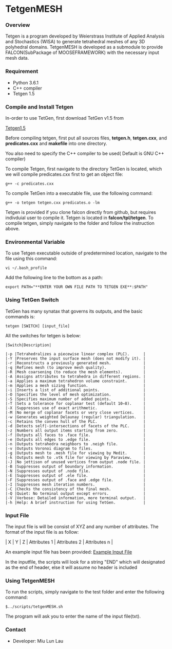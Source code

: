 # TetgenMESH #

### Overview ###

Tetgen is a program developed by Weierstrass Institute of Applied Analysis and Stochastics (WISA) to generate tetrahedral meshes of any 3D polyhedral domains. TetgenMESH is developed as a submodule to provide FALCON(SubPackage of MOOSEFRAMEWORK) with the necessary input mesh data.

### Requirement ###
* Python 3.6.1 
* C++ compiler 
* Tetgen 1.5

### Compile and Install Tetgen ###
In-order to use TetGen, first download TetGen v1.5 from 

[Tetgen1.5](http://wias-berlin.de/software/tetgen/)

Before compiling tetgen, first put all sources files, **tetgen.h**, **tetgen.cxx**, and **predicates.cxx** and **makefile** into one directory. 

You also need to specify the C++ compiler to be used( Default is GNU C++ compiler)

To compile Tetgen, first navigate to the directory TetGen is located, which we will compile predicates.cxx first to get an object file:

	
	g++ -c predicates.cxx
	

To compile TetGen into a executable file, use the following command:
	
	g++ -o tetgen tetgen.cxx predicates.o -lm

Tetgen is provided if you clone falcon directly from github, but requires indivduial user to compile it. Tetgen is located in **falcon/tpl/tetgen**. To compile tetgen, simply navigate to the folder and follow the instruction above. 
 
### Environmental Variable ###
To use Tetgen executable outside of predetermined location, navigate to the file using this command:

	vi ~/.bash_profile

Add the following line to the bottom as a path:
	
	export PATH="**ENTER YOUR OWN FILE PATH TO TETGEN EXE**:$PATH"

### Using TetGen Switch ###
TetGen has many synatax that governs its outputs, and the basic commands is:

    tetgen [SWITCH] [input_file]

All the switches for tetgen is below:

```
|Switch|Description|

|-p |Tetrahedralizes a piecewise linear complex (PLC).      |
|-Y |Preserves the input surface mesh (does not modify it). |
|-r |Reconstructs a previously generated mesh.              |
|-q |Refines mesh (to improve mesh quality).                |
|-R |Mesh coarsening (to reduce the mesh elements).         |
|-A |Assigns attributes to tetrahedra in different regions. |
|-a |Applies a maximum tetrahedron volume constraint.       |
|-m |Applies a mesh sizing function.                        |
|-i |Inserts a list of additional points.                   |
|-O |Specifies the level of mesh optimization.              |
|-S |Specifies maximum number of added points.              |
|-T |Sets a tolerance for coplanar test (default 10−8).     |
|-X |Suppresses use of exact arithmetic.                    |
|-M |No merge of coplanar facets or very close vertices.    |
|-w |Generates weighted Delaunay (regular) triangulation.   |
|-c |Retains the convex hull of the PLC.                    |
|-d |Detects self|-intersections of facets of the PLC.      |
|-z |Numbers all output items starting from zero.           |
|-f |Outputs all faces to .face file.                       |
|-e |Outputs all edges to .edge file.                       |
|-n |Outputs tetrahedra neighbors to .neigh file.           |
|-v |Outputs Voronoi diagram to files.                      |
|-g |Outputs mesh to .mesh file for viewing by Medit.       |
|-k |Outputs mesh to .vtk file for viewing by Paraview.     |
|-J |No jettison of unused vertices from output .node file. |
|-B |Suppresses output of boundary information.             |
|-N |Suppresses output of .node file.                       |
|-E |Suppresses output of .ele file.                        |
|-F |Suppresses output of .face and .edge file.             |
|-I |Suppresses mesh iteration numbers.                     |
|-C |Checks the consistency of the final mesh.              |
|-Q |Quiet: No terminal output except errors.               |
|-V |Verbose: Detailed information, more terminal output.   |
|-h |Help: A brief instruction for using TetGen.            |

```
### Input File

The input file is will be consist of XYZ and any number of attributes. The format of the input file is as follow:

| X | Y | Z | Attributes 1 | Attributes 2 | Attributes n |

An example input file has been provided:
[Example Input File](https://raw.githubusercontent.com/laumiulun/TetgenMESH/master/Gamma.txt)

In the inputfile, the scripts will look for a string "END" which will designated as the end of header, else it will assume no header is included
### Using TetgenMESH

To run the scripts, simply navigate to the test folder and enter the following command:

    $../scripts/tetgenMESH.sh

The program will ask you to enter the name of the input file(txt).



### Contact ###
* Developer: Miu Lun Lau
